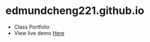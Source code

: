 # edmundcheng221.github.io
* Class Portfolio
* View live demo [Here](https://edmundcheng221.github.io)
